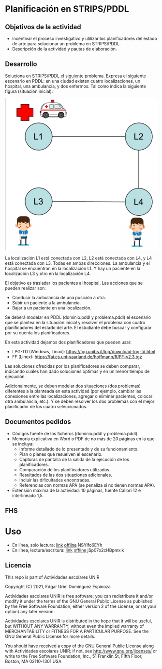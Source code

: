 # Planificación en STRIPS/PDDL

## Objetivos de la actividad

- Incentivar el proceso investigativo y utilizar los planificadores del estado de arte para solucionar un problema en STRIPS/PDDL.
- Descripción de la actividad y pautas de elaboración.

## Desarrollo
Soluciona en STRIPS/PDDL el siguiente problema. Expresa el siguiente escenario en PDDL: en una ciudad existen cuatro localizaciones, un hospital, una ambulancia, y dos enfermos. Tal como indica la siguiente figura (situación inicial):

![problema](./im/problem.png "problema")

La localización L1 está conectada con L2, L2 está conectada con L4, y L4 está conectada con L3. Todas en ambas direcciones. La ambulancia y el hospital se encuentran en la localización L1. Y hay un paciente en la localización L3 y otro en la localización L4.

El objetivo es trasladar los pacientes al hospital. Las acciones que se pueden realizar son:

- Conducir la ambulancia de una posición a otra.
- Subir un paciente a la ambulancia.
- Bajar a un paciente en una localización.

Se deberá modelar en PDDL (dominio.pddl y problema.pddl) el escenario que se plantea en la situación inicial y resolver el problema con cuatro planificadores del estado del arte. El estudiante debe buscar y configurar por su cuenta los planificadores.

En esta actividad dejamos dos planificadores que pueden usar: 

- LPG-TD (Windows, Linux): https://lpg.unibs.it/lpg/download-lpg-td.html 
- FF (Linux): https://fai.cs.uni-saarland.de/hoffmann/ff/FF-v2.3.tgz 

Las soluciones ofrecidas por los planificadores se deben comparar, indicando cuáles han dado soluciones óptimas y en un menor tiempo de ejecución.

Adicionalmente, se deben modelar dos situaciones (dos problemas) diferentes a la planteada en esta actividad (por ejemplo, cambiar las conexiones entre las localizaciones, agregar o eliminar pacientes, colocar otra ambulancia, etc.). Y se deben resolver los dos problemas con el mejor planificador de los cuatro seleccionados.

## Documentos pedidos

- Códigos fuente de los ficheros (dominio.pddl y problema.pddl).
- Memoria explicativa en Word o PDF de no más de 20 páginas en la que se incluya:
  + Informe detallado de lo presentado y de su funcionamiento.
  + Plan o planes que resuelven el escenario.
  + Capturas de pantalla de la salida de la ejecución de los planificadores.
  + Comparación de los planificadores utilizados.
  + Resultados de las dos situaciones adicionales.
  + Incluir las dificultades encontradas.
  + Referencias con normas APA (se penaliza si no tienen normas APA).
- Extensión máxima de la actividad: 10 páginas, fuente Calibri 12 e interlineado 1,5.

## FHS


# Uso

- En línea, solo lectura:	[link](http://editor.planning.domains/#read_session=NSYlfo6EYh)   [offline](vscode://jan-dolejsi.pddl/planning.domains/session/NSYlfo6EYh)   NSYlfo6EYh
- En línea, lectura/escritura:	[link](http://editor.planning.domains/#edit_session=jSp07o2cHBpmxik)   [offline](vscode://jan-dolejsi.pddl/planning.domains/session/edit/jSp07o2cHBpmxik)   jSp07o2cHBpmxik


## Licencia

This repo is part of Actividades escolares UNIR

Copyright (C) 2021, Edgar Uriel Domínguez Espinoza

Actividades escolares UNIR is free software; you can redistribute it and/or modify it under the terms of the GNU General Public License as published by the Free Software Foundation; either version 2 of the License, or (at your option) any later version.

Actividades escolares UNIR is distributed in the hope that it will be useful, but WITHOUT ANY WARRANTY; without even the implied warranty of MERCHANTABILITY or FITNESS FOR A PARTICULAR PURPOSE.  See the GNU General Public License for more details.

You should have received a copy of the GNU General Public License along with Actividades escolares UNIR; if not, see <http://www.gnu.org/licenses/> or write to the Free Software Foundation, Inc., 51 Franklin St, Fifth Floor, Boston, MA 02110-1301 USA

